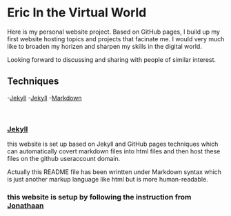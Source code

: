 # Eric In the Virtual World
Here is my personal website project. Based on GitHub pages, I build up my first website hosting topics and projects that facinate me. I would very much like to broaden my horizen and sharpen my skills in the digital world. 

Looking forward to discussing and sharing with people of similar interest.

## Techniques
-[Jekyll](https://jekyllrb.com/)
-[Jekyll](#jekyll)
-[Markdown](#markdown)

<br>

### [Jekyll](https://jekyllrb.com/)

this website is set up based on Jekyll and GitHub pages techniques which can automatically covert markdown files into html files and then host these files on the github useraccount domain.

Actually this README file has been wrintten under Markdown syntax which is just another markup language like html but is more human-readable.

### this website is setup by following the instruction from [Jonathaan](http://jmcglone.com/guides/github-pages/)
